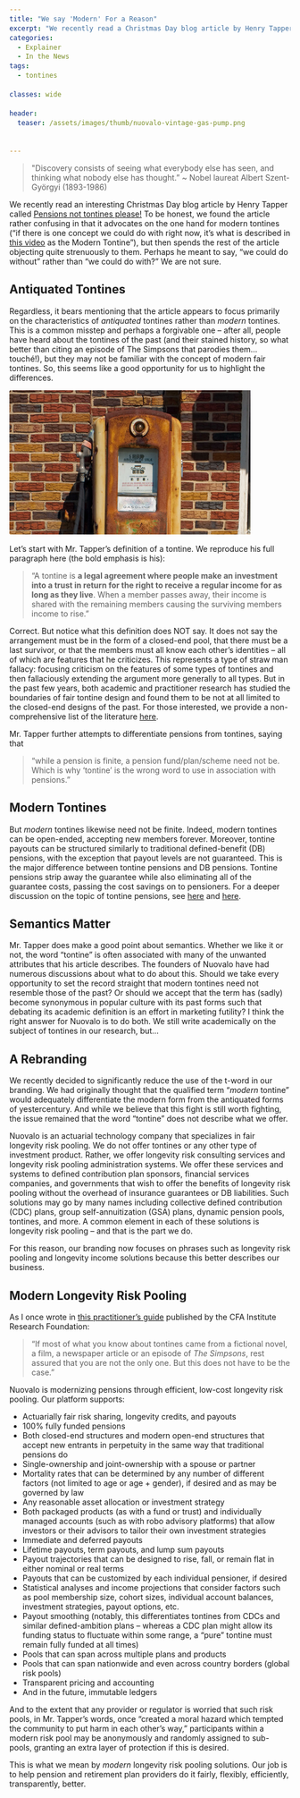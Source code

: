 ```yaml
---
title: "We say 'Modern' For a Reason"
excerpt: "We recently read a Christmas Day blog article by Henry Tapper"
categories:
  - Explainer
  - In the News
tags:
  - tontines

classes: wide

header:
  teaser: /assets/images/thumb/nuovalo-vintage-gas-pump.png


---
```


> "Discovery consists of seeing what everybody else has seen, and thinking what nobody else has thought.” ~ Nobel laureat Albert Szent-Györgyi  (1893-1986)

We recently read an interesting Christmas Day blog article by Henry Tapper called [Pensions not tontines please!](https://henrytapper.com/2021/12/25/pensions-not-tontines-please/)  To be honest, we found the article rather confusing in that it advocates on the one hand for modern tontines (“if there is one concept we could do with right now, it’s what is described in [this video](https://www.youtube.com/watch?v=KMwsw3Pq8rs) as the Modern Tontine”), but then spends the rest of the article objecting quite strenuously to them.  Perhaps he meant to say, “we could do without” rather than “we could do with?”  We are not sure.

## Antiquated Tontines
Regardless, it bears mentioning that the article appears to focus primarily on the characteristics of *antiquated* tontines rather than *modern* tontines.  This is a common misstep and perhaps a forgivable one – after all, people have heard about the tontines of the past (and their stained history, so what better than citing an episode of The Simpsons that parodies them… touché!), but they may not be familiar with the concept of modern fair tontines.  So, this seems like a good opportunity for us to highlight the differences.

![Antiquated](/assets/images/thumb/nuovalo-vintage-gas-pump.png)

Let’s start with Mr. Tapper’s definition of a tontine.  We reproduce his full paragraph here (the bold emphasis is his):

> “A tontine is **a legal agreement where people make an investment into a trust in return for the right to receive a regular income for as long as they live**. When a member passes away, their income is shared with the remaining members causing the surviving members income to rise.”

Correct.  But notice what this definition does NOT say.  It does not say the arrangement must be in the form of a closed-end pool, that there must be a last survivor, or that the members must all know each other’s identities – all of which are features that he criticizes.  This represents a type of straw man fallacy: focusing criticism on the features of some types of tontines and then fallaciously extending the argument more generally to all types.  But in the past few years, both academic and practitioner research has studied the boundaries of fair tontine design and found them to be not at all limited to the closed-end designs of the past.  For those interested, we provide a non-comprehensive list of the literature [here](https://www.nuovalo.com/research/publication/research_library/).

Mr. Tapper further attempts to differentiate pensions from tontines, saying that

> “while a pension is finite, a pension fund/plan/scheme need not be. Which is why ‘tontine’ is the wrong word to use in association with pensions.”

## Modern Tontines
But *modern* tontines likewise need not be finite.  Indeed, modern tontines can be open-ended, accepting new members forever.  Moreover, tontine payouts can be structured similarly to traditional defined-benefit (DB) pensions, with the exception that payout levels are not guaranteed.  This is the major difference between tontine pensions and DB pensions.  Tontine pensions strip away the guarantee while also eliminating all of the guarantee costs, passing the cost savings on to pensioners.  For a deeper discussion on the topic of tontine pensions, see [here](https://scholarship.law.upenn.edu/cgi/viewcontent.cgi?article=9471&context=penn_law_review) and [here](https://repository.upenn.edu/cgi/viewcontent.cgi?article=1688&context=prc_papers).

## Semantics Matter
Mr. Tapper does make a good point about semantics.  Whether we like it or not, the word “tontine” is often associated with many of the unwanted attributes that his article describes.  The founders of Nuovalo have had numerous discussions about what to do about this.  Should we take every opportunity to set the record straight that modern tontines need not resemble those of the past?  Or should we accept that the term has (sadly) become synonymous in popular culture with its past forms such that debating its academic definition is an effort in marketing futility?  I think the right answer for Nuovalo is to do both.  We still write academically on the subject of tontines in our research, but…

## A Rebranding
We recently decided to significantly reduce the use of the t-word in our branding.  We had originally thought that the qualified term “*modern* tontine” would adequately differentiate the modern form from the antiquated forms of yestercentury.  And while we believe that this fight is still worth fighting, the issue remained that the word “tontine” does not describe what we offer.

Nuovalo is an actuarial technology company that specializes in fair longevity risk pooling.  We do not offer tontines or any other type of investment product.  Rather, we offer longevity risk consulting services and longevity risk pooling administration systems.  We offer these services and systems to defined contribution plan sponsors, financial services companies, and governments that wish to offer the benefits of longevity risk pooling without the overhead of insurance guarantees or DB liabilities.  Such solutions may go by many names including collective defined contribution (CDC) plans, group self-annuitization (GSA) plans, dynamic pension pools, tontines, and more.  A common element in each of these solutions is longevity risk pooling – and that is the part we do.

For this reason, our branding now focuses on phrases such as longevity risk pooling and longevity income solutions because this better describes our business.

## Modern Longevity Risk Pooling
As I once wrote in [this practitioner’s guide](https://www.cfainstitute.org/-/media/documents/article/rf-brief/fullmer-tontines-rf-brief.ashx) published by the CFA Institute Research Foundation:

> “If most of what you know about tontines came from a fictional novel, a film, a newspaper article or an episode of *The Simpsons*, rest assured that you are not the only one. But this does not have to be the case.”

Nuovalo is modernizing pensions through efficient, low-cost longevity risk pooling.  Our platform supports:
-	Actuarially fair risk sharing, longevity credits, and payouts
-	100% fully funded pensions
-	Both closed-end structures and modern open-end structures that accept new entrants in perpetuity in the same way that traditional pensions do
-	Single-ownership and joint-ownership with a spouse or partner
-	Mortality rates that can be determined by any number of different factors (not limited to age or age + gender), if desired and as may be governed by law
-	Any reasonable asset allocation or investment strategy
-	Both packaged products (as with a fund or trust) and individually managed accounts (such as with robo advisory platforms) that allow investors or their advisors to tailor their own investment strategies
-	Immediate and deferred payouts
-	Lifetime payouts, term payouts, and lump sum payouts
-	Payout trajectories that can be designed to rise, fall, or remain flat in either nominal or real terms
-	Payouts that can be customized by each individual pensioner, if desired
-	Statistical analyses and income projections that consider factors such as pool membership size, cohort sizes, individual account balances, investment strategies, payout options, etc.
-	Payout smoothing (notably, this differentiates tontines from CDCs and similar defined-ambition plans – whereas a CDC plan might allow its funding status to fluctuate within some range, a “pure” tontine must remain fully funded at all times)
-	Pools that can span across multiple plans and products
-	Pools that can span nationwide and even across country borders (global risk pools)
-	Transparent pricing and accounting
-	And in the future, immutable ledgers

And to the extent that any provider or regulator is worried that such risk pools, in Mr. Tapper’s words, once “created a moral hazard which tempted the community to put harm in each other’s way,” participants within a modern risk pool may be anonymously and randomly assigned to sub-pools, granting an extra layer of protection if this is desired.

This is what we mean by *modern* longevity risk pooling solutions.  Our job is to help pension and retirement plan providers do it fairly, flexibly, efficiently, transparently, better.
